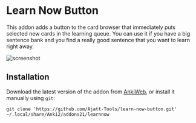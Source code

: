 # Learn Now Button
This addon adds a button to the card browser that immediately puts selected new cards
in the learning queue.
You can use it if you have a big sentence bank and you find a really good sentence
that you want to learn right away.

![screenshot](https://user-images.githubusercontent.com/69171671/94028820-bc621180-fdab-11ea-8adb-fde78e8ca008.jpg)

## Installation
Download the latest version of the addon from [AnkiWeb](https://ankiweb.net/shared/info/1021636467),
or install it manually using `git`:
```
git clone 'https://github.com/Ajatt-Tools/learn-now-button.git' ~/.local/share/Anki2/addons21/learnnow
```
